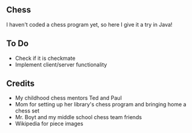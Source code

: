 Chess
--------------
I haven't coded a chess program yet, so here I give it a try in Java!

To Do
--------------
- Check if it is checkmate
- Implement client/server functionality

Credits
--------------
- My childhood chess mentors Ted and Paul
- Mom for setting up her library's chess program and bringing home a chess set
- Mr. Boyt and my middle school chess team friends
- Wikipedia for piece images